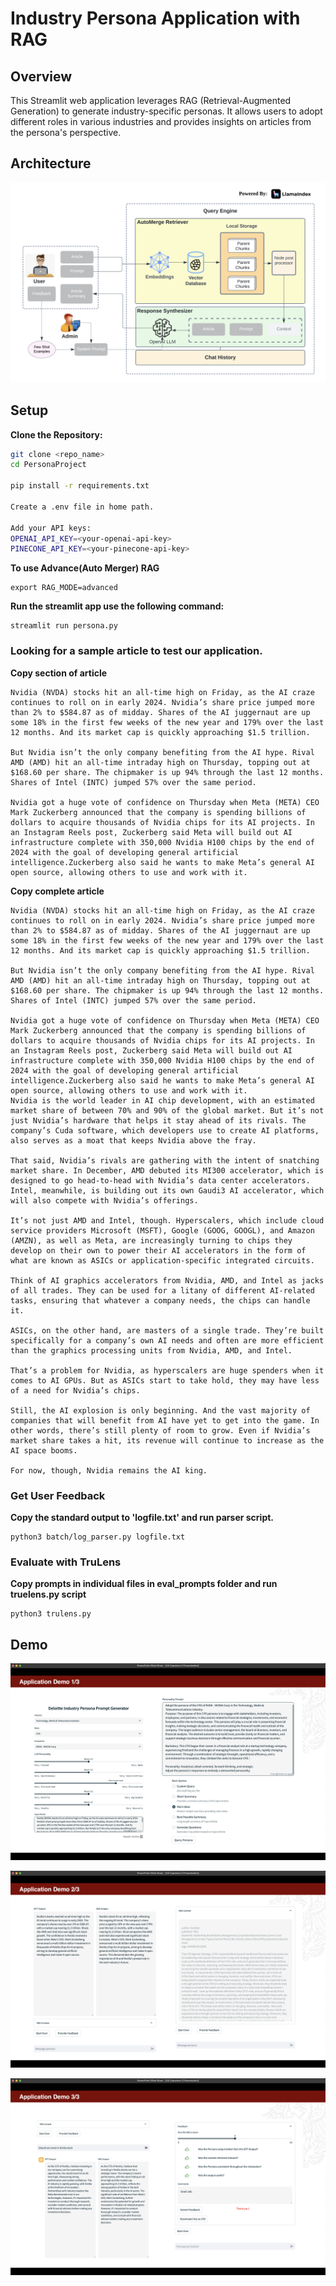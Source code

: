 # Industry Persona Application with RAG 
## Overview

This Streamlit web application leverages RAG (Retrieval-Augmented Generation) to generate industry-specific personas. It allows users to adopt different roles in various industries and provides insights on articles from the persona's perspective.

## Architecture
![Architecture Diagram](resources/img/Architecture%20Diagram.png)

## Setup

**Clone the Repository:**
   ```bash
   git clone <repo_name>
   cd PersonaProject
   
   pip install -r requirements.txt

   Create a .env file in home path.

   Add your API keys:
   OPENAI_API_KEY=<your-openai-api-key>
   PINECONE_API_KEY=<your-pinecone-api-key>
```
**To use Advance(Auto Merger) RAG**

```
export RAG_MODE=advanced
```
**Run the streamlit app use the following command:**

```
streamlit run persona.py
```

### Looking for a sample article to test our application.

**Copy section of article**
```
Nvidia (NVDA) stocks hit an all-time high on Friday, as the AI craze continues to roll on in early 2024. Nvidia’s share price jumped more than 2% to $584.87 as of midday. Shares of the AI juggernaut are up some 18% in the first few weeks of the new year and 179% over the last 12 months. And its market cap is quickly approaching $1.5 trillion.

But Nvidia isn’t the only company benefiting from the AI hype. Rival AMD (AMD) hit an all-time intraday high on Thursday, topping out at $168.60 per share. The chipmaker is up 94% through the last 12 months. Shares of Intel (INTC) jumped 57% over the same period.

Nvidia got a huge vote of confidence on Thursday when Meta (META) CEO Mark Zuckerberg announced that the company is spending billions of dollars to acquire thousands of Nvidia chips for its AI projects. In an Instagram Reels post, Zuckerberg said Meta will build out AI infrastructure complete with 350,000 Nvidia H100 chips by the end of 2024 with the goal of developing general artificial intelligence.Zuckerberg also said he wants to make Meta’s general AI open source, allowing others to use and work with it.
```
**Copy complete article**

```
Nvidia (NVDA) stocks hit an all-time high on Friday, as the AI craze continues to roll on in early 2024. Nvidia’s share price jumped more than 2% to $584.87 as of midday. Shares of the AI juggernaut are up some 18% in the first few weeks of the new year and 179% over the last 12 months. And its market cap is quickly approaching $1.5 trillion.

But Nvidia isn’t the only company benefiting from the AI hype. Rival AMD (AMD) hit an all-time intraday high on Thursday, topping out at $168.60 per share. The chipmaker is up 94% through the last 12 months. Shares of Intel (INTC) jumped 57% over the same period.

Nvidia got a huge vote of confidence on Thursday when Meta (META) CEO Mark Zuckerberg announced that the company is spending billions of dollars to acquire thousands of Nvidia chips for its AI projects. In an Instagram Reels post, Zuckerberg said Meta will build out AI infrastructure complete with 350,000 Nvidia H100 chips by the end of 2024 with the goal of developing general artificial intelligence.Zuckerberg also said he wants to make Meta’s general AI open source, allowing others to use and work with it.
Nvidia is the world leader in AI chip development, with an estimated market share of between 70% and 90% of the global market. But it’s not just Nvidia’s hardware that helps it stay ahead of its rivals. The company’s Cuda software, which developers use to create AI platforms, also serves as a moat that keeps Nvidia above the fray.

That said, Nvidia’s rivals are gathering with the intent of snatching market share. In December, AMD debuted its MI300 accelerator, which is designed to go head-to-head with Nvidia’s data center accelerators. Intel, meanwhile, is building out its own Gaudi3 AI accelerator, which will also compete with Nvidia’s offerings.

It’s not just AMD and Intel, though. Hyperscalers, which include cloud service providers Microsoft (MSFT), Google (GOOG, GOOGL), and Amazon (AMZN), as well as Meta, are increasingly turning to chips they develop on their own to power their AI accelerators in the form of what are known as ASICs or application-specific integrated circuits.

Think of AI graphics accelerators from Nvidia, AMD, and Intel as jacks of all trades. They can be used for a litany of different AI-related tasks, ensuring that whatever a company needs, the chips can handle it.

ASICs, on the other hand, are masters of a single trade. They’re built specifically for a company’s own AI needs and often are more efficient than the graphics processing units from Nvidia, AMD, and Intel.

That’s a problem for Nvidia, as hyperscalers are huge spenders when it comes to AI GPUs. But as ASICs start to take hold, they may have less of a need for Nvidia’s chips.

Still, the AI explosion is only beginning. And the vast majority of companies that will benefit from AI have yet to get into the game. In other words, there’s still plenty of room to grow. Even if Nvidia’s market share takes a hit, its revenue will continue to increase as the AI space booms.

For now, though, Nvidia remains the AI king.
```

### Get User Feedback
**Copy the standard output to 'logfile.txt' and run parser script.**
```
python3 batch/log_parser.py logfile.txt 
```

### Evaluate with TruLens
**Copy prompts in individual files in eval_prompts folder and run truelens.py script**
```
python3 trulens.py
```
## Demo
![Architecture Diagram](resources/img/Demo%201.png)

![Architecture Diagram](resources/img/Demo%202.png)

![Architecture Diagram](resources/img/Demo%203.png)
